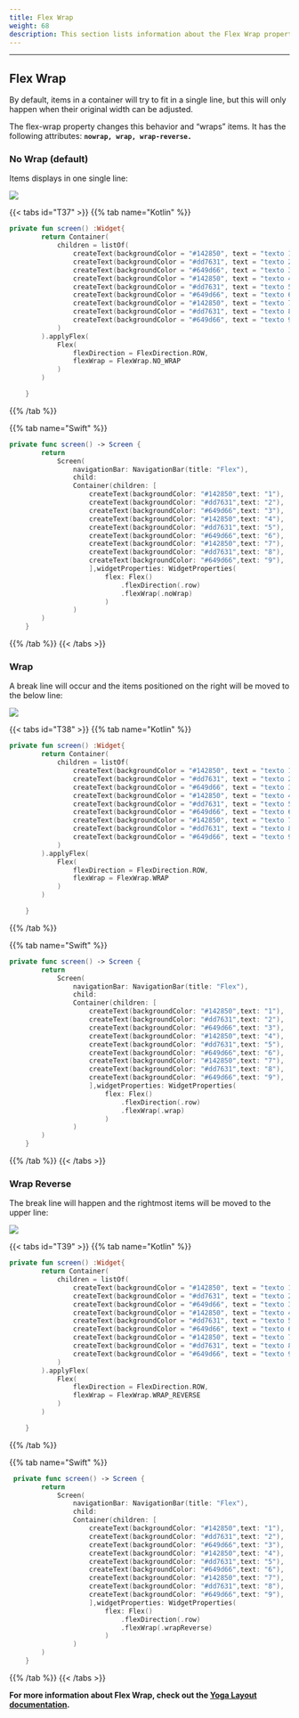 ```yaml
---
title: Flex Wrap
weight: 68
description: This section lists information about the Flex Wrap property.
---
```


---

## Flex Wrap

By default, items in a container will try to fit in a single line, but this will only happen when their original width can be adjusted.

The flex-wrap property changes this behavior and “wraps” items. It has the following attributes: **`nowrap, wrap, wrap-reverse.`**

### **No Wrap \(**default**\)**

Items displays in one single line:

![](https://lh3.googleusercontent.com/2sWYZdvDpSj8gCfOR2Pa9iESgFrjD6XEXT2QIoMj_OQq-sw6fcTB5s7yuum2cnKekIU8Mn326F9PD87IyCGwSK6jzauS-SfqUeDQ43zi1nnjUp7yf9QuYCHbHLW6L-O_sjw1rPdX)

{{< tabs id="T37" >}}
{{% tab name="Kotlin" %}}

```kotlin
private fun screen() :Widget{
        return Container(
            children = listOf(
                createText(backgroundColor = "#142850", text = "texto 1"),
                createText(backgroundColor = "#dd7631", text = "texto 2"),
                createText(backgroundColor = "#649d66", text = "texto 3"),
                createText(backgroundColor = "#142850", text = "texto 4"),
                createText(backgroundColor = "#dd7631", text = "texto 5"),
                createText(backgroundColor = "#649d66", text = "texto 6"),
                createText(backgroundColor = "#142850", text = "texto 7"),
                createText(backgroundColor = "#dd7631", text = "texto 8"),
                createText(backgroundColor = "#649d66", text = "texto 9")
            )
        ).applyFlex(
            Flex(
                flexDirection = FlexDirection.ROW,
                flexWrap = FlexWrap.NO_WRAP
            )
        )

    }
```

{{% /tab %}}

{{% tab name="Swift" %}}

```swift
private func screen() -> Screen {
        return
            Screen(
                navigationBar: NavigationBar(title: "Flex"),
                child:
                Container(children: [
                    createText(backgroundColor: "#142850",text: "1"),
                    createText(backgroundColor: "#dd7631",text: "2"),
                    createText(backgroundColor: "#649d66",text: "3"),
                    createText(backgroundColor: "#142850",text: "4"),
                    createText(backgroundColor: "#dd7631",text: "5"),
                    createText(backgroundColor: "#649d66",text: "6"),
                    createText(backgroundColor: "#142850",text: "7"),
                    createText(backgroundColor: "#dd7631",text: "8"),
                    createText(backgroundColor: "#649d66",text: "9"),
                    ],widgetProperties: WidgetProperties(
                        flex: Flex()
                            .flexDirection(.row)
                            .flexWrap(.noWrap)
                        )
                )
        )
    }
```

{{% /tab %}}
{{< /tabs >}}

### **Wrap**

A break line will occur and the items positioned on the right will be moved to the below line:

![](https://lh4.googleusercontent.com/m_ZGUdUGHgmiRuAoSoda4-2hn8kEoUuNMXOlphge-WPWGG_56O6ds2x89coUVpm5QpTV1aRiS9iDVzLatuf-OFeTxTwPBhPcpItGO5VjqfZeYHFtbosdW_9pWGPKX-5pUOxI-qF7)

{{< tabs id="T38" >}}
{{% tab name="Kotlin" %}}

```kotlin
private fun screen() :Widget{
        return Container(
            children = listOf(
                createText(backgroundColor = "#142850", text = "texto 1"),
                createText(backgroundColor = "#dd7631", text = "texto 2"),
                createText(backgroundColor = "#649d66", text = "texto 3"),
                createText(backgroundColor = "#142850", text = "texto 4"),
                createText(backgroundColor = "#dd7631", text = "texto 5"),
                createText(backgroundColor = "#649d66", text = "texto 6"),
                createText(backgroundColor = "#142850", text = "texto 7"),
                createText(backgroundColor = "#dd7631", text = "texto 8"),
                createText(backgroundColor = "#649d66", text = "texto 9")
            )
        ).applyFlex(
            Flex(
                flexDirection = FlexDirection.ROW,
                flexWrap = FlexWrap.WRAP
            )
        )

    }
```

{{% /tab %}}

{{% tab name="Swift" %}}

```swift
private func screen() -> Screen {
        return
            Screen(
                navigationBar: NavigationBar(title: "Flex"),
                child:
                Container(children: [
                    createText(backgroundColor: "#142850",text: "1"),
                    createText(backgroundColor: "#dd7631",text: "2"),
                    createText(backgroundColor: "#649d66",text: "3"),
                    createText(backgroundColor: "#142850",text: "4"),
                    createText(backgroundColor: "#dd7631",text: "5"),
                    createText(backgroundColor: "#649d66",text: "6"),
                    createText(backgroundColor: "#142850",text: "7"),
                    createText(backgroundColor: "#dd7631",text: "8"),
                    createText(backgroundColor: "#649d66",text: "9"),
                    ],widgetProperties: WidgetProperties(
                        flex: Flex()
                            .flexDirection(.row)
                            .flexWrap(.wrap)
                        )
                )
        )
    }
```

{{% /tab %}}
{{< /tabs >}}

### **Wrap Reverse**

The break line will happen and the rightmost items will be moved to the upper line:

![](https://lh4.googleusercontent.com/Izm4kY_rDDogIAaTf0sIdNhIDiOrty4LycVBKfRwzwEdv6W3r77humceK6sCJp-UvRW1LZAXY6TrJ8grVF7kJ_uxh5_6B-1BNmn0RUb_A9x8Zi76BoHdMRMIJA6-hDmbeYPN8mJP)

{{< tabs id="T39" >}}
{{% tab name="Kotlin" %}}

```kotlin
private fun screen() :Widget{
        return Container(
            children = listOf(
                createText(backgroundColor = "#142850", text = "texto 1"),
                createText(backgroundColor = "#dd7631", text = "texto 2"),
                createText(backgroundColor = "#649d66", text = "texto 3"),
                createText(backgroundColor = "#142850", text = "texto 4"),
                createText(backgroundColor = "#dd7631", text = "texto 5"),
                createText(backgroundColor = "#649d66", text = "texto 6"),
                createText(backgroundColor = "#142850", text = "texto 7"),
                createText(backgroundColor = "#dd7631", text = "texto 8"),
                createText(backgroundColor = "#649d66", text = "texto 9")
            )
        ).applyFlex(
            Flex(
                flexDirection = FlexDirection.ROW,
                flexWrap = FlexWrap.WRAP_REVERSE
            )
        )

    }
```

{{% /tab %}}

{{% tab name="Swift" %}}

```swift
 private func screen() -> Screen {
        return
            Screen(
                navigationBar: NavigationBar(title: "Flex"),
                child:
                Container(children: [
                    createText(backgroundColor: "#142850",text: "1"),
                    createText(backgroundColor: "#dd7631",text: "2"),
                    createText(backgroundColor: "#649d66",text: "3"),
                    createText(backgroundColor: "#142850",text: "4"),
                    createText(backgroundColor: "#dd7631",text: "5"),
                    createText(backgroundColor: "#649d66",text: "6"),
                    createText(backgroundColor: "#142850",text: "7"),
                    createText(backgroundColor: "#dd7631",text: "8"),
                    createText(backgroundColor: "#649d66",text: "9"),
                    ],widgetProperties: WidgetProperties(
                        flex: Flex()
                            .flexDirection(.row)
                            .flexWrap(.wrapReverse)
                        )
                )
        )
    }
```

{{% /tab %}}
{{< /tabs >}}

**For more information about Flex Wrap, check out the [**Yoga Layout documentation**](https://yogalayout.com/home/flex/).**

